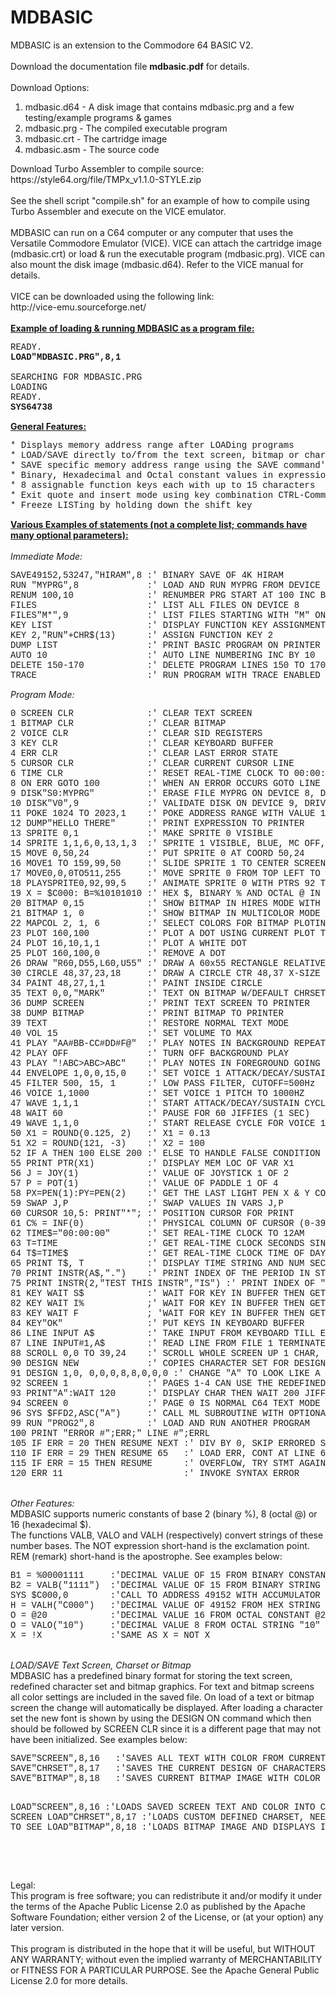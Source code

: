 # MDBASIC
MDBASIC is an extension to the Commodore 64 BASIC V2.<br>
<br>
Download the documentation file <b>mdbasic.pdf</b> for details.<br>
<br>
Download Options:<br>
<ol>
<li>mdbasic.d64 - A disk image that contains mdbasic.prg and a few testing/example programs & games</li>
<li>mdbasic.prg - The compiled executable program</li>
<li>mdbasic.crt - The cartridge image</li>
<li>mdbasic.asm - The source code</li>
</ol>
Download Turbo Assembler to compile source:<br>
https://style64.org/file/TMPx_v1.1.0-STYLE.zip<br>
<br>
See the shell script "compile.sh" for an example of how to compile using Turbo Assembler and execute on the VICE emulator.<br>
<br>
MDBASIC can run on a C64 computer or any computer that uses the Versatile Commodore Emulator (VICE). 
VICE can attach the cartridge image (mdbasic.crt) or load & run the executable program (mdbasic.prg). 
VICE can also mount the disk image (mdbasic.d64). Refer to the VICE manual for details.<br>
<br>
VICE can be downloaded using the following link:<br>
http://vice-emu.sourceforge.net/<br>
<br>
<u><b>Example of loading & running MDBASIC as a program file:</b></u><br>
<pre style="font-family:'Courier New'">
READY.
<b>LOAD"MDBASIC.PRG",8,1</b>
&nbsp;
SEARCHING FOR MDBASIC.PRG
LOADING
READY.
<b>SYS64738</b>
</pre>
<u><b>General Features:</b></u><br>
<pre style="font-family:'Courier New'">
* Displays memory address range after LOADing programs
* LOAD/SAVE directly to/from the text screen, bitmap or character definition memory
* SAVE specific memory address range using the SAVE command's alternate syntax
* Binary, Hexadecimal and Octal constant values in expressions
* 8 assignable function keys each with up to 15 characters
* Exit quote and insert mode using key combination CTRL-Commodore
* Freeze LISTing by holding down the shift key
</pre>
<u><b>Various Examples of statements (not a complete list; commands have many optional parameters):</b></u><br>
<br>
<i>Immediate Mode:</i><br>
<pre style="font-family:'Courier New'">
SAVE49152,53247,"HIRAM",8 :' BINARY SAVE OF 4K HIRAM
RUN "MYPRG",8             :' LOAD AND RUN MYPRG FROM DEVICE 8
RENUM 100,10              :' RENUMBER PRG START AT 100 INC BY 10
FILES                     :' LIST ALL FILES ON DEVICE 8
FILES"M*",9               :' LIST FILES STARTING WITH "M" ON DEVICE 9
KEY LIST                  :' DISPLAY FUNCTION KEY ASSIGNMENTS
KEY 2,"RUN"+CHR$(13)      :' ASSIGN FUNCTION KEY 2
DUMP LIST                 :' PRINT BASIC PROGRAM ON PRINTER
AUTO 10                   :' AUTO LINE NUMBERING INC BY 10
DELETE 150-170            :' DELETE PROGRAM LINES 150 TO 170 INCLUSIVELY
TRACE                     :' RUN PROGRAM WITH TRACE ENABLED
</pre>
<i>Program Mode:</i><br>
<pre style="font-family:'Courier New'">
0 SCREEN CLR              :' CLEAR TEXT SCREEN
1 BITMAP CLR              :' CLEAR BITMAP
2 VOICE CLR               :' CLEAR SID REGISTERS
3 KEY CLR                 :' CLEAR KEYBOARD BUFFER
4 ERR CLR                 :' CLEAR LAST ERROR STATE
5 CURSOR CLR              :' CLEAR CURRENT CURSOR LINE
6 TIME CLR                :' RESET REAL-TIME CLOCK TO 00:00:00 (12AM)
8 ON ERR GOTO 100         :' WHEN AN ERROR OCCURS GOTO LINE 100
9 DISK"S0:MYPRG"          :' ERASE FILE MYPRG ON DEVICE 8, DRIVE 0
10 DISK"V0",9             :' VALIDATE DISK ON DEVICE 9, DRIVE 0
11 POKE 1024 TO 2023,1    :' POKE ADDRESS RANGE WITH VALUE 1
12 DUMP"HELLO THERE"      :' PRINT EXPRESSION TO PRINTER
13 SPRITE 0,1             :' MAKE SPRITE 0 VISIBLE
14 SPRITE 1,1,6,0,13,1,3  :' SPRITE 1 VISIBLE, BLUE, MC OFF, PTR 13, ABOVE FOREGND, FULL EXPAND
15 MOVE 0,50,24           :' PUT SPRITE 0 AT COORD 50,24
16 MOVE1 TO 159,99,50     :' SLIDE SPRITE 1 TO CENTER SCREEN AT SPEED 50
17 MOVE0,0,0TO511,255     :' MOVE SPRITE 0 FROM TOP LEFT TO BOTTOM RIGHT, SLOWEST SPEED
18 PLAYSPRITE0,92,99,5    :' ANIMATE SPRITE 0 WITH PTRS 92 TO 99 WITH 5 JIFFIES BETWEEN FRAMES
19 X = $C000: B=%10101010 :' HEX $, BINARY % AND OCTAL @ IN EXPRESSIONS
20 BITMAP 0,15            :' SHOW BITMAP IN HIRES MODE WITH LIGHT GRAY BKGD
21 BITMAP 1, 0            :' SHOW BITMAP IN MULTICOLOR MODE WITH BLACK BKGD
22 MAPCOL 2, 1, 6         :' SELECT COLORS FOR BITMAP PLOTING
23 PLOT 160,100           :' PLOT A DOT USING CURRENT PLOT TYPE AND COLOR
24 PLOT 16,10,1,1         :' PLOT A WHITE DOT
25 PLOT 160,100,0         :' REMOVE A DOT
26 DRAW "R60,D55,L60,U55" :' DRAW A 60x55 RECTANGLE RELATIVE TO LAST PLOTTED POINT
30 CIRCLE 48,37,23,18     :' DRAW A CIRCLE CTR 48,37 X-SIZE 23, Y-SIZE 18
34 PAINT 48,27,1,1        :' PAINT INSIDE CIRCLE
35 TEXT 0,0,"MARK"        :' TEXT ON BITMAP W/DEFAULT CHRSET & SIZING
36 DUMP SCREEN            :' PRINT TEXT SCREEN TO PRINTER
38 DUMP BITMAP            :' PRINT BITMAP TO PRINTER
39 TEXT                   :' RESTORE NORMAL TEXT MODE
40 VOL 15                 :' SET VOLUME TO MAX
41 PLAY "AA#BB-CC#DD#F@"  :' PLAY NOTES IN BACKGROUND REPEATEDLY
42 PLAY OFF               :' TURN OFF BACKGROUND PLAY
43 PLAY "!ABC>ABC>ABC"    :' PLAY NOTES IN FOREGROUND GOING UP IN OCTAVE
44 ENVELOPE 1,0,0,15,0    :' SET VOICE 1 ATTACK/DECAY/SUSTAIN/RELEASE
45 FILTER 500, 15, 1      :' LOW PASS FILTER, CUTOFF=500Hz
46 VOICE 1,1000           :' SET VOICE 1 PITCH TO 1000HZ
47 WAVE 1,1,1             :' START ATTACK/DECAY/SUSTAIN CYCLE FOR VOICE 1 WITH TRIANGE WAVEFORM
48 WAIT 60                :' PAUSE FOR 60 JIFFIES (1 SEC)
49 WAVE 1,1,0             :' START RELEASE CYCLE FOR VOICE 1, TRIANGLE WAVEFORM
50 X1 = ROUND(0.125, 2)   :' X1 = 0.13
51 X2 = ROUND(121, -3)    :' X2 = 100
52 IF A THEN 100 ELSE 200 :' ELSE TO HANDLE FALSE CONDITION
55 PRINT PTR(X1)          :' DISPLAY MEM LOC OF VAR X1
56 J = JOY(1)             :' VALUE OF JOYSTICK 1 OF 2
57 P = POT(1)             :' VALUE OF PADDLE 1 OF 4
58 PX=PEN(1):PY=PEN(2)    :' GET THE LAST LIGHT PEN X & Y COORDINATES
59 SWAP J,P               :' SWAP VALUES IN VARS J,P
60 CURSOR 10,5: PRINT"*"; :' POSITION CURSOR FOR PRINT
61 C% = INF(0)            :' PHYSICAL COLUMN OF CURSOR (0-39)
62 TIME$="00:00:00"       :' SET REAL-TIME CLOCK TO 12AM
63 T=TIME                 :' GET REAL-TIME CLOCK SECONDS SINCE MIDNIGHT ACCURATE TO 1/10 SECOND
64 T$=TIME$               :' GET REAL-TIME CLOCK TIME OF DAY STRING IN FORMAT HH:MM:SS
65 PRINT T$, T            :' DISPLAY TIME STRING AND NUM SECONDS SINCE MIDNIGHT
70 PRINT INSTR(A$,".")    :' PRINT INDEX OF THE PERIOD IN STR, 0 IF MISSING
75 PRINT INSTR(2,"TEST THIS INSTR","IS") :' PRINT INDEX OF "IS" STARTING AT INDEX 2
81 KEY WAIT S$            :' WAIT FOR KEY IN BUFFER THEN GET AS STRING
82 KEY WAIT I%            ;' WAIT FOR KEY IN BUFFER THEN GET AS INT (ASCII)
83 KEY WAIT F             ; 'WAIT FOR KEY IN BUFFER THEN GET AS FLOAT (ASCII)
84 KEY"OK"                :' PUT KEYS IN KEYBOARD BUFFER
86 LINE INPUT A$          :' TAKE INPUT FROM KEYBOARD TILL ENTER KEY PRESSED
87 LINE INPUT#1,A$        :' READ LINE FROM FILE 1 TERMINATED BY CR
88 SCROLL 0,0 TO 39,24    :' SCROLL WHOLE SCREEN UP 1 CHAR, NO WRAPPING (DEFAULTS)
90 DESIGN NEW             :' COPIES CHARACTER SET FOR DESIGN MODE
91 DESIGN 1,0, 0,0,0,8,8,0,0,0 :' CHANGE "A" TO LOOK LIKE A CENTERED DOT
92 SCREEN 1               :' PAGES 1-4 CAN USE THE REDEFINED CHARS
93 PRINT"A":WAIT 120      :' DISPLAY CHAR THEN WAIT 200 JIFFIES
94 SCREEN 0               :' PAGE 0 IS NORMAL C64 TEXT MODE
96 SYS $FFD2,ASC("A")     :' CALL ML SUBROUTINE WITH OPTIONAL A,X,Y,P REGISTERS
99 RUN "PROG2",8          :' LOAD AND RUN ANOTHER PROGRAM
100 PRINT "ERROR #";ERR;" LINE #";ERRL
105 IF ERR = 20 THEN RESUME NEXT :' DIV BY 0, SKIP ERRORED STMT
110 IF ERR = 29 THEN RESUME 65   :' LOAD ERR, CONT AT LINE 65
115 IF ERR = 15 THEN RESUME      :' OVERFLOW, TRY STMT AGAIN
120 ERR 11                       :' INVOKE SYNTAX ERROR
</pre>
<br>
<i>Other Features:</i><br>
MDBASIC supports numeric constants of base 2 (binary %), 8 (octal @) or 16 (hexadecimal $).<br>
The functions VALB, VALO and VALH (respectively) convert strings of these number bases.
The NOT expression short-hand is the exclamation point. REM (remark) short-hand is the 
apostrophe. See examples below:<br>
<pre style="font-family:'Courier New'">
B1 = %00001111     :'DECIMAL VALUE OF 15 FROM BINARY CONSTANT %00001111
B2 = VALB("1111")  :'DECIMAL VALUE OF 15 FROM BINARY STRING "1111"
SYS $C000,0        :'CALL TO ADDRESS 49152 WITH ACCUMULATOR LOADED WITH ZERO
H = VALH("C000")   :'DECIMAL VALUE OF 49152 FROM HEX STRING "C000"
O = @20            :'DECIMAL VALUE 16 FROM OCTAL CONSTANT @20
O = VALO("10")     :'DECIMAL VALUE 8 FROM OCTAL STRING "10"
X = !X             :'SAME AS X = NOT X
</pre>
<br>
<i>LOAD/SAVE Text Screen, Charset or Bitmap</i><br>
MDBASIC has a predefined binary format for storing the text screen, redefined character set 
and bitmap graphics. For text and bitmap screens all color settings are included in the 
saved file. On load of a text or bitmap screen the change will automatically be displayed. 
After loading a character set the new font is shown by using the DESIGN ON command which then 
should be followed by SCREEN CLR since it is a different page that may not have been initialized. 
See examples below:<br>
<pre style="font-family:'Courier New'">
SAVE"SCREEN",8,16   :'SAVES ALL TEXT WITH COLOR FROM CURRENT TEXT SCREEN
SAVE"CHRSET",8,17   :'SAVES THE CURRENT DESIGN OF CHARACTERS ASSUMING DESIGN IS APPLIED
SAVE"BITMAP",8,18   :'SAVES CURRENT BITMAP IMAGE WITH COLOR MODE

LOAD"SCREEN",8,16   :'LOADS SAVED SCREEN TEXT AND COLOR INTO CURRENT SCREEN
LOAD"CHRSET",8,17   :'LOADS CUSTOM DEFINED CHARSET, NEEDS DESIGN ON TO SEE
LOAD"BITMAP",8,18   :'LOADS BITMAP IMAGE AND DISPLAYS IT
</pre>
<br>
<br>
<div>Legal:</div>
<div>
This program is free software; you can redistribute it and/or
modify it under the terms of the Apache Public License 2.0 as
published by the Apache Software Foundation; either version 2
of the License, or (at your option) any later version.<br>
<br>
This program is distributed in the hope that it will be useful,
but WITHOUT ANY WARRANTY; without even the implied warranty of
MERCHANTABILITY or FITNESS FOR A PARTICULAR PURPOSE.  See the
Apache General Public License 2.0 for more details.
</div>
